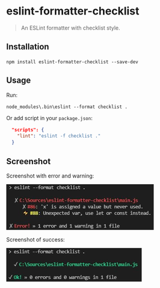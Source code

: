 # eslint-formatter-checklist

> An ESLint formatter with checklist style.

## Installation

`npm install eslint-formatter-checklist --save-dev`

## Usage

Run:

```
node_modules\.bin\eslint --format checklist .
```

Or add script in your `package.json`:

```json
  "scripts": {
    "lint": "eslint -f checklist ."
  }
```

## Screenshot

Screenshot with error and warning:

![Screenshot with error and warning](docs/screenie-error-and-warning.jpg)

Screenshot of success:

![Screenshot of success](docs/screenie-successjpg.jpg)
